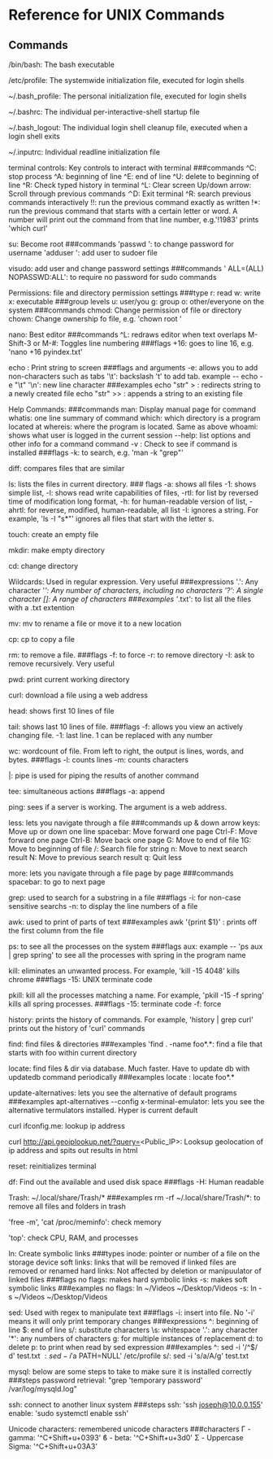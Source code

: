# Reference for UNIX Commands

## Commands
/bin/bash:	The bash executable

/etc/profile:	The systemwide initialization file, executed for login shells

~/.bash_profile:	The personal initialization file, executed for login shells

~/.bashrc:	The individual per-interactive-shell startup file

~/.bash_logout:	The individual login shell cleanup file, executed when a login shell exits

~/.inputrc:	Individual readline initialization file

terminal controls: Key controls to interact with terminal
	###commands
	^C: stop process
	^A: beginning of line
	^E: end of line
	^U: delete to beginning of line
	^R: Check typed history in terminal
	^L: Clear screen
	Up/down arrow: Scroll through previous commands	
	⌃D: Exit terminal
	^R: search previous commands interactively
	!!: run the previous command exactly as written
	!*: run the previous command that starts with a certain letter or word. A number will print out the command from that line number, e.g.'!1983' prints 'which curl'

su:			Become root
	###commands
	'passwd <username>': to change password for username
	'adduser <username>': add user to sudoer file

visudo: add user and change password settings
	###commands
	'<username> ALL=(ALL) NOPASSWD:ALL': to require no password for sudo commands

Permissions: file and directory permission settings
	###type
	r: read
	w: write
	x: executable
	###group levels
	u: user/you
	g: group
	o: other/everyone on the system
	###commands
	chmod: Change permission of file or directory
	chown: Change ownership fo file, e.g. 'chown root <filename>'

nano:			Best editor
	###commands
	^L:	redraws editor when text overlaps
	M-Shift-3 or M-#: Toggles line numbering
	###flags
	+16:	goes to line 16, e.g. 'nano +16 pyindex.txt'

echo <string>:		Print string to screen
	###flags and arguments
	-e:	allows you to add non-characters such as tabs
	'\t':	backslash 't' to add tab. example -- echo -e "\t"
	'\n':	new line character
	###examples
	echo "str" > <file>:	redirects string to a newly created file
	echo "str" >> <file>:	appends a string to an existing file

Help Commands:
	###commands
	man:		Display manual page for command
	whatis:		one line summary of command
	which:		which directory is a program located at
	whereis:	where the program is located. Same as above
	whoami:		shows what user is logged in the current session
	<command> --help: list options and other info for a command
	command -v <commandname>: Check to see if command is installed
	###flags
	-k:	to search, e.g. 'man -k "grep"'

diff:			compares files that are similar

ls:			lists the files in current directory.
	### flags
	-a:	 shows all files
	-1:	 shows simple list, 
	-l:	 shows read write capabilities of files, 
	-rtl:	 for list by reversed time of modification long format, 
	-h:	 for human-readable version of list, 
	-ahrtl:	 for reverse, modified, human-readable, all list
	-I:	ignores a string. For example, 'ls -I "s*"' ignores all files that start with the letter s.

touch:		create an empty file

mkdir:		make empty directory

cd:		change directory

Wildcards:	Used in regular expression. Very useful
	###expressions
	'.': Any character
	'*': Any number of characters, including no characters
	'?': A single character
	[]:  A range of characters
	###examples
	'*.txt': to list all the files with a .txt extention

mv:			mv to rename a file or move it to a new location

cp:			cp to copy a file

rm:			to remove a file. 
	###flags
	-f:	 to force
	-r:	 to remove directory
	-I:	 ask to remove recursively. Very useful

pwd:			print current working directory

curl:			download a file using a web address

head:			shows first 10 lines of file

tail:			shows last 10 lines of file. 
	###flags
	-f:	allows you view an actively changing file.
	-1:	last line. 1 can be replaced with any number

wc:		wordcount of file. From left to right, the output is lines, words, and bytes.
	###flags
	-l: counts lines
	-m: counts characters

|:		pipe is used for piping the results of another command

tee:		simultaneous actions
	###flags
	-a: append

ping:		sees if a server is working. The argument is a web address.

less:		lets you navigate through a file
	###commands
	up & down arrow keys:	Move up or down one line
	spacebar:		Move forward one page
	Ctrl-F:			Move forward one page
	Ctrl-B:			Move back one page
	G:			Move to end of file
	1G:			Move to beginning of file
	/<string>:		Search file for string
	n:			Move to next search result
	N:			Move to previous search result
	q:			Quit less

more:		lets you navigate through a file page by page
	###commands
	spacebar: to go to next page

grep:			used to search for a substring in a file
	###flags
	-i:	for non-case sensitive searchs
	-n:	to display the line numbers of a file

awk:			used to print of parts of text
	###examples
	awk '{print $1}' <filename>: prints off the first column from the file

ps:			to see all the processes on the system
	###flags
	aux:	example -- 'ps aux | grep spring' to see all the processes with spring in the program name

kill:			eliminates an unwanted process. For example, 'kill -15 4048' kills chrome
	###flags
	-15:	UNIX terminate code

pkill:			kill all the processes matching a name. For example, 'pkill -15 -f spring' kills all spring processes.
	###flags
	-15:	terminate code
	-f:	force

history:		prints the history of commands. For example, 'history | grep curl' prints out the history of 'curl' commands

find:			find files & directories
	###examples
	'find . -name foo*.*:	find a file that starts with foo within current directory

locate:			find files & dir via database. Much faster. Have to update db with updatedb command periodically
	###examples
	locate <pattern>: locate foo*.*

update-alternatives:	lets you see the alternative of default programs
	###examples
	apt-alternatives --config x-terminal-emulator:	lets you see the alternative termulators installed. Hyper is current default

curl ifconfig.me:	lookup ip address

curl http://api.geoiplookup.net/?query=<Public_IP>:     Looksup geolocation of ip address and spits out results in html

reset:			reinitializes terminal

df:			Find out the available and used disk space
	###flags
	-H:	Human readable

Trash:		~/.local/share/Trash/*
	###examples
	rm -rf ~/.local/share/Trash/*: to remove all files and folders in trash

'free -m', 'cat /proc/meminfo': check memory

'top':			check CPU, RAM, and processes

ln:			Create symbolic links
	###types
	inode: pointer or number of a file on the storage device
	soft links: links that will be removed if linked files are removed or renamed
	hard links: Not affected by deletion or manipuulator of linked files
	###flags
	no flags: makes hard symbolic links
	-s:	makes soft symbolic links
	###examples
	no flags: ln ~/Videos ~/Desktop/Videos
	-s: ln -s ~/Videos ~/Desktop/Videos

sed:			Used with regex to manipulate text
	###flags
	-i: insert into file. No '-i' means it will only print temporary changes
	###expressions
	^: beginning of line
	$: end of line
	s/: substitute characters
	\s: whitespace
	'.': any character
	'*': any numbers of characters
	g: for multiple instances of replacement
	d: to delete
	p: to print when read by sed expression
	###examples
	^: sed -i '/^$/ d' test.txt
	$: sed -i '$a PATH=NULL' /etc/profile
	s/: sed -i 's/a/A/g' test.txt 

mysql:			below are some steps to take to make sure it is installed correctly
	###steps
	password retrieval: "grep 'temporary password' /var/log/mysqld.log"

ssh:			connect to another linux system
	###steps
	ssh: 'ssh joseph@10.0.0.155'
	enable: 'sudo systemctl enable ssh'

Unicode characters:	remembered unicode characters
	###characters
	Γ - gamma: '^C+Shift+u+0393'
	ϐ - beta: '^C+Shift+u+3d0'
	Σ - Uppercase Sigma: '^C+Shift+u+03A3'

